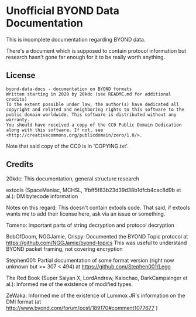 # Unofficial BYOND Data Documentation

This is incomplete documentation regarding BYOND data.

There's a document which is supposed to contain protocol information but research hasn't gone far enough for it to be really worth anything.

## License

    byond-data-docs - documentation on BYOND formats
    Written starting in 2020 by 20kdc (see README.md for additional credits)
    To the extent possible under law, the author(s) have dedicated all copyright and related and neighboring rights to this software to the public domain worldwide. This software is distributed without any warranty.
    You should have received a copy of the CC0 Public Domain Dedication along with this software. If not, see <http://creativecommons.org/publicdomain/zero/1.0/>.

Note that said copy of the CC0 is in 'COPYING.txt'.

## Credits

20kdc: This documentation, general structure research

extools (SpaceManiac, MCHSL, 1fbff5f83b23d39d38b1dfcb4cac8d9b et al.): DM bytecode information

Notes on this regard: This doesn't contain extools code.
That said, if extools wants me to add their license here, ask via an issue or something.

Tomeno: important parts of string decryption and protocol decryption

BobOfDoom, NGGJamie, Crispy: Documented the BYOND Topic protocol at https://github.com/NGGJamie/byond-topics
This was useful to understand BYOND packet framing, not covering encryption

Stephen001: Partial documentation of some format version (right now unknown but >= 307 < 494) at https://github.com/Stephen001/Lego

The Red Book (Super Saiyan X, LordAndrew, Kaiochao, DarkCampainger et al.): Informed me of the existence of modified types.

ZeWaka: Informed me of the existence of Lummox JR's information on the DMI format (at http://www.byond.com/forum/post/189170#comment1077677 )
